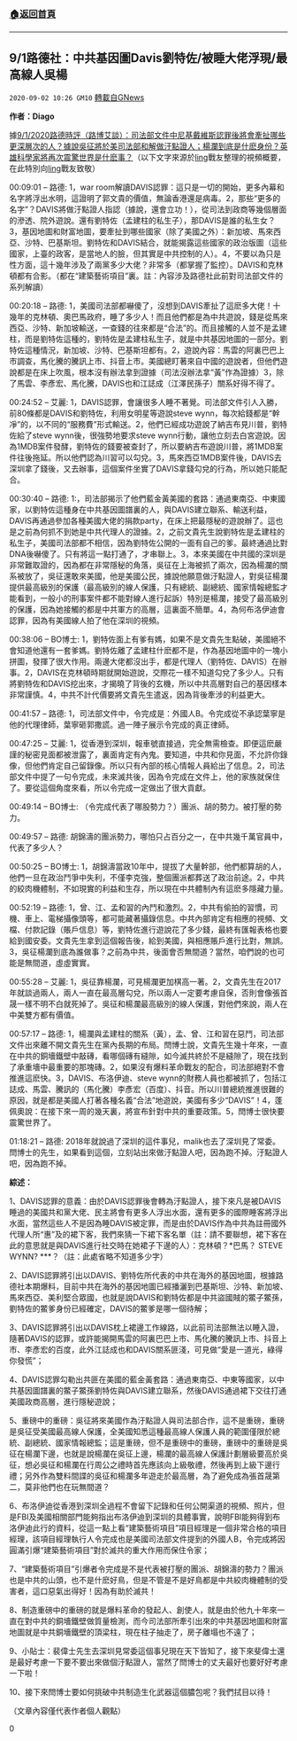 ###  [:house:返回首頁](https://github.com/ourhimalayas/txt)
---

## 9/1路德社：中共基因圖Davis劉特佐/被睡大佬浮現/最高線人吳楊
`2020-09-02 10:26 GM10` [轉載自GNews](https://gnews.org/zh-hant/330080/)

**作者：Diago**

據[9/1/2020路德時評（路博艾談）：司法部文件中尼基戴維斯認罪後將會牽扯哪些更深層次的人？據說吳征將於美司法部和解做汙點證人；楊瀾到底是什麽身份？英雄科學家將再次震驚世界是什麽事？](https://www.youtube.com/watch?v=BxyrbP_AEKs)（以下文字來源於[ling](https://www.youtube.com/channel/UCThx9DxPfzuATRm-SDiVnuA)戰友整理的視頻概要，在此特別向[ling](https://www.youtube.com/channel/UCThx9DxPfzuATRm-SDiVnuA)戰友致敬）

00:09:01 – 路德: 1，war room解讀DAVIS認罪：這只是一切的開始，更多內幕和名字將浮出水明，這證明了郭文貴的價值，無論香港還是病毒。2，那些“更多的名字”？DAVIS將做汙點證人指認（據說，還會立功！），從司法到政商等幾個層面的滲透、院外遊說。還有劉特佐（孟建柱的私生子），那DAVIS是誰的私生女？3，基因地圖和財富地圖，要牽扯到哪些國家（除了美國之外）：新加坡、馬來西亞、沙特、巴基斯坦。劉特佐和DAVIS結合，就能揭露這些國家的政治版圖（這些國家，上臺的政客，是當地人的臉，但其實是中共控制的人）。4，不要以為只是性方面，這十幾年涉及了兩黨多少大佬？非常多（都掌握了監控）。DAVIS和克林頓都有合影。（都在“建築藝術項目”裏。註：內容涉及路德社此前對司法部文件的系列解讀）

00:20:18 – 路德: 1，美國司法部都嚇傻了，沒想到DAVIS牽扯了這麽多大佬！十幾年的克林頓、奧巴馬政府，睡了多少人！而且他們都是為中共遊說，錢是從馬來西亞、沙特、新加坡輸送，一查錢的往來都是“合法”的。而且接觸的人並不是孟建柱，而是劉特佐這種的，劉特佐是孟建柱私生子，就是中共基因地圖的一部分。劉特佐這種情況，新加坡、沙特、巴基斯坦都有。2，遊說內容：馬雲的阿裏巴巴上市調查，馬化騰的騰訊上市、抖音上市。美國總盯著來自中國的遊說者，但他們遊說都是在床上吹風，根本沒有辦法拿到證據（司法沒辦法拿“黃”作為證據）3，除了馬雲、李彥宏、馬化騰，DAVIS也和江誌成（江澤民孫子）關系好得不得了。

00:24:52 – 艾麗: 1，DAVIS認罪，會讓很多人睡不著覺。司法部文件引人入勝，前80條都是DAVIS和劉特佐，利用女明星等遊說steve wynn，每次給錢都是“幹凈”的，以不同的“服務費”形式輸送。2，他們已經成功遊說了納吉布見川普，劉特佐給了steve wynn後，很強勢地要求steve wynn行動，讓他立刻去白宮遊說。因為1MDB案件發酵，劉特佐的錢要被查封了，所以要納吉布遊說川普，將1MDB案件往後拖延。所以他們認為川習可以勾兌。3，馬來西亞1MDB案件後，DAVIS去深圳拿了錢後，又去辦事，這個案件坐實了DAVIS拿錢勾兌的行為，所以她只能配合。

00:30:40 – 路德: 1:，司法部揭示了他們藍金黃美國的套路：通過東南亞、中東國家，以劉特佐這種身在中共基因圖譜裏的人，與DAVIS建立聯系、輸送利益，DAVIS再通過參加各種美國大佬的捐款party，在床上把最隱秘的遊說辦了。這也是之前為何抓不到她是中共代理人的證據。2，之前文貴先生說劉特佐是孟建柱的私生子，美國司法部都不相信，因為劉特佐公開的一面有自己的爹。最終通過比對DNA後嚇傻了。只有將這一點打通了，才串聯上。3，本來美國在中共國的深圳是非常難取證的，因為都在非常隱秘的角落，吳征在上海被抓了兩次，因為楊瀾的關系被放了，吳征還敢來美國，他是美國公民，據說他願意做汙點證人，對吳征楊瀾提供最高級別的保護（最高級別的線人保護，只有總統、副總統、國家情報總監才能看到，一般小的刑事案件都不能對線人進行起訴）特別是楊瀾，接受了最高級別的保護，因為她接觸的都是中共軍方的高層，這裏面不簡單。4，為何布洛伊迪會認罪，因為有美國線人拍了他在深圳的視頻。

00:38:06 – BO博士: 1，劉特佐面上有爹有媽，如果不是文貴先生點破，美國絕不會知道他還有一套爹媽。劉特佐離了孟建柱什麽都不是，作為基因地圖中的一塊小拼圖，發揮了很大作用。兩邊大佬都沒出手，都是代理人（劉特佐、DAVIS）在辦事。2，DAVIS在克林頓時期就開始遊說，交際花一樣不知道勾兌了多少人。只有將劉特佐和DAVIS挖出來，才揭曉了背後的玄機，所以中共高層對自己的基因樣本非常謹慎。4，中共不計代價要將文貴先生遣返，因為背後牽涉的利益更大。

00:41:57 – 路德: 1，司法部文件中，令完成是：外國人B。令完成從不承認葉寧是他的代理律師，葉寧砸郭撒謊。過一陣子展示令完成的真正律師。

00:47:25 – 艾麗: 1，從香港到深圳，報車號直接過，完全無需檢查。即便這麽嚴謹的秘密見面都被泄露了，裏面肯定有內鬼。要知道，中共和你見面，不允許你錄像，但他們肯定自己留錄像。所以只有內部的核心情報人員給出了信息。2，司法部文件中提了一句令完成，未來滅共後，因為令完成在文件上，他的家族就保住了。要從這個角度來看，所以令完成一定做出了很大貢獻。

00:49:14 – BO博士: （令完成代表了哪股勢力？）團派、胡的勢力。被打壓的勢力。

00:49:57 – 路德: 胡錦濤的團派勢力，哪怕只占百分之一，在中共幾千萬官員中，代表了多少人？

00:50:25 – BO博士: 1，胡錦濤當政10年中，提拔了大量幹部，他們都算胡的人，他們一旦在政治鬥爭中失利，不僅李克強，整個團派都葬送了政治前途。2，中共的絞肉機體制，不如現實的利益和生存，所以現在中共體制內有這麽多隱藏力量。

00:52:19 – 路德: 1，曾、江、孟和習的內鬥和激烈。2，中共有偷拍的習慣，司機、車上、電梯攝像頭等，都可能藏著攝錄信息。中共內部肯定有相應的視頻、文檔、付款記錄（賬戶信息）等，劉特佐進行遊說花了多少錢，最終有匯報表格也要給到國安委。文貴先生拿到這個報告後，給到美國，與相應賬戶進行比對，無誤。3，吳征楊瀾到底為誰做事？之前為中共，後面會否無間道？當然，咱們說的也可能是無間道，虛虛實實。

00:55:28 – 艾麗: 1，吳征靠楊瀾，可見楊瀾更加棋高一著。2，文貴先生在2017年就談過兩人，兩人一直在最高層勾兌，所以兩人一定要考慮自保，否則會像張首晟一樣不明不白就死掉了。吳征和楊瀾最高級別的線人保護，對他們來說，兩人在中美雙方都有價值。

00:57:17 – 路德: 1，楊瀾與孟建柱的關系（黃），孟、曾、江和習在惡鬥，司法部文件出來離不開文貴先生在黨內長期的布局。閆博士說，文貴先生幾十年來，一直在中共的銅墻鐵壁中敲磚，看哪個磚有縫隙，如今滅共終於不是縫隙了，現在找到了承重墻中最重要的那塊磚。2，如果沒有爆料革命戰友的配合，司法部絕對不會推進這麽快。3，DAVIS、布洛伊迪、steve wynn的財務人員也都被抓了，包括江誌成、馬雲、騰訊的（馬化騰）李彥宏（百度）、抖音。所以川普總統推進很難的 原因，就是都是美國人打著各種名義“合法”地遊說，美國有多少“DAVIS”！4，蓬佩奧說：在接下來一周的幾天裏，將宣布針對中共的重要政策。5，閆博士很快要震驚世界了。

01:18:21 – 路德: 2018年就說過了深圳的這件事兒，malik也去了深圳見了常委。閆博士的先生，如果看到這個，立刻站出來做汙點證人吧，因為跑不掉。汙點證人吧，因為跑不掉。

**綜述：**

1、DAVIS認罪的意義：由於DAVIS認罪後會轉為汙點證人，接下來凡是被DAVIS睡過的美國共和黨大佬、民主將會有更多人浮出水面，還有更多的國際睡客將浮出水面，當然這些人不是因為睡DAVIS被定罪，而是由於DAVIS作為中共為註冊國外代理人所“惠”及的裙下客，我們來猜一下裙下客名單（註：請不要聯想，裙下客在此的意思就是與DAVIS進行社交時在她裙子下邊的人）：克林頓？\*巴馬？ STEVE WYNN? \*\*\*？（註：此處省略不知道多少字）

2、DAVIS認罪將引出以DAVIS、劉特佐所代表的中共在海外的基因地圖，根據路德社本期爆料，目前中共在海外的基因地圖已經播灑到巴基斯坦、沙特、新加坡、馬來西亞、美利堅合眾國，也就是說DAVIS和劉特佐都是中共盜國賊的鱉子鱉孫，劉特佐的鱉爹身份已經確定，DAVIS的鱉爹是哪一個待解；

3、DAVIS認罪將引出以DAVIS枕上裙邊工作線路，以此前司法部無法以睡入證，隨著DAVIS的認罪，或許能揭開馬雲的阿裏巴巴上市、馬化騰的騰訊上市、抖音上市、李彥宏的百度，此外江誌成也和DAVIS關系匪淺，可見做“愛是一道光，綠得你發慌”；

4、DAVIS認罪勾勒出共匪在美國的藍金黃套路：通過東南亞、中東等國家，以中共基因圖譜裏的鱉子鱉孫劉特佐與DAVIS建立聯系，然後DAVIS通過裙下交往打通美國政商高層，進行隱秘遊說；

5、重磅中的重磅：吳征將來美國作為汙點證人與司法部合作，這不是重磅，重磅是吳征受美國最高線人保護，全美國知悉這種最高線人保護人員的範圍僅限於總統、副總統、國家情報總監；這是重磅，但不是重磅中的重磅，重磅中的重磅是吳征在楊瀾下邊，也就是說楊瀾在吳征上邊，楊瀾的最高線人保護計劃層級要高於吳征，想必吳征和楊瀾在行周公之禮時首先應該向上級敬禮，然後再到上級下邊行禮；另外作為雙料間諜的吳征和楊瀾多年遊走於最高層，為了避免成為張首晟第二，莫非他們也在玩無間道？

6、布洛伊迪從香港到深圳全過程不會留下記錄和任何公開渠道的視頻、照片，但是FBI及美國相關部門能夠指出布洛伊迪到深圳的具體事實，說明FBI能夠得到布洛伊迪此行的資料，從這一點上看“建築藝術項目”項目經理是一個非常合格的項目經理，該項目經理執行人令完成也是美國司法部文件提到的外國人B，令完成將因圓滿引爆“建築藝術項目”對於滅共的重大作用而保住令家；

7、“建築藝術項目”引爆者令完成是不是代表被打壓的團派、胡錦濤的勢力？團派也是中共的山頭，也不是什麽好鳥，但是不管是不是好鳥都是中共絞肉機體制的受害者，這口惡氣出得好！因為有助於滅共！

8、制造重磅中的重磅的就是爆料革命的發起人、創使人，就是由於他九十年來一直在對中共的銅墻鐵壁做質量檢測，而今司法部所牽引出來的中共基因地圖和財富地圖就是中共銅墻鐵壁的頂梁柱，現在柱子抽走了，房子離塌也不遠了；

9、小貼士：裴偉士先生去深圳見常委這個事兒現在天下皆知了，接下來斐偉士還是最好考慮一下要不要出來做個汙點證人，當然了閆博士的丈夫最好也要好好考慮一下啦！

10、接下來閆博士要如何挑破中共制造生化武器這個膿包呢？我們拭目以待！

（文章內容僅代表作者個人觀點）

0
